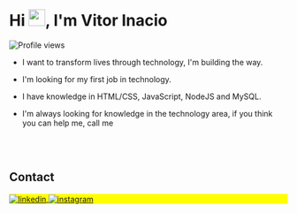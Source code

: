 
<h1 align="left">Hi <img src="https://raw.githubusercontent.com/kaueMarques/kaueMarques/master/hi.gif" height="30px">, I'm Vitor Inacio</h1>
<p align="left"> <img src="https://komarev.com/ghpvc/?username=vitxrinacio&color=yellow" alt="Profile views" /> </p>

- I want to transform lives through technology, I'm building the way.

- I'm looking for my first job in technology.

- I have knowledge in HTML/CSS, JavaScript, NodeJS and MySQL.

- I'm always looking for knowledge in the technology area, if you think you can help me, call me



<br><br>

## Contact

<p align="left" style="background:yellow">
<a href="https://www.linkedin.com/in/vitor-inacio-659538252/" target="_blank">
  <img align="center" src="https://img.shields.io/badge/-vitorinacio-05122A?style=flat&logo=linkedin" alt="linkedin"/>
</a>
<a href="https://www.instagram.com/vitxrinacio/" target="_blank">
 <img align="center" src="https://img.shields.io/badge/-vitorinacio-05122A?style=flat&logo=instagram" alt="instagram"/>
</a>
</p>
